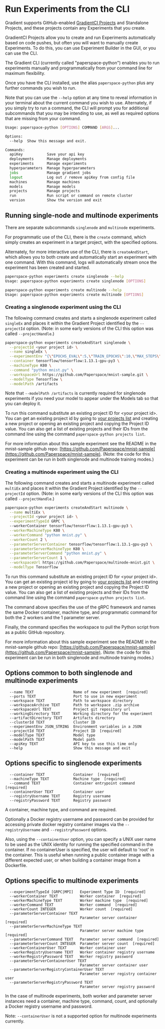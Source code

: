 # Run Experiments from the CLI

Gradient supports GitHub-enabled [GradientCI Projects](../projects/gradientci.md) and Standalone Projects, and these projects contain any Experiments that you create.

GradientCI Projects allow you to create and run Experiments automatically based on code pushes, but often you will want to manually create Experiments. To do this, you can use Experiment Builder in the GUI, or you can use the CLI.

The Gradient CLI \(currently called "paperspace-python"\) enables you to run experiments manually and programmatically from your command line for maximum flexibility.

Once you have the CLI installed, use the alias `paperspace-python` plus any further commands you wish to run.

Note that you can use the `--help` option at any time to reveal information in your terminal about the current command you wish to use. Alternately, if you simply try to run a command, the CLI will prompt you for additional subcommands that you may be intending to use, as well as required options that are missing from your command.

```bash
Usage: paperspace-python [OPTIONS] COMMAND [ARGS]...

Options:
  --help  Show this message and exit.

Commands:
  apiKey           Save your api key
  deployments      Manage deployments
  experiments      Manage experiments
  hyperparameters  Manage hyperparameters
  jobs             Manage gradient jobs
  logout           Log out / remove apiKey from config file
  machines         Manage machines
  models           Manage models
  projects         Manage projects
  run              Run script or command on remote cluster
  version          Show the version and exit
```

## Running single-node and multinode experiments

There are separate subcommands `singlenode` and `multinode` experiments.

For programmatic use of the CLI, there is the `create` command, which simply creates an experiment in a target project, with the specified options. 

Alternately, for more interactive use of the CLI, there is `createAndStart`, which allows you to both create and automatically start an experiment with one command. With this command, logs will automatically stream once the experiment has been created and started.

```bash
paperspace-python experiments create singlenode --help
Usage: paperspace-python experiments create singlenode [OPTIONS]

paperspace-python experiments create multinode --help
Usage: paperspace-python experiments create multinode [OPTIONS]
```

### Creating a singlenode experiment using the CLI

The following command creates and starts a singlenode experiment called `singleEx` and places it within the Gradient Project identified by the `--projectId` option.  \(Note: in some early versions of the CLI this option was called `--projectHandle`.\)

```bash
paperspace-python experiments createAndStart singlenode \
  --projectId <your project id> \
  --name singleEx \
  --experimentEnv "{\"EPOCHS_EVAL\":5,\"TRAIN_EPOCHS\":10,\"MAX_STEPS\":1000,\"EVAL_SECS\":10}" \
  --container tensorflow/tensorflow:1.13.1-gpu-py3 \
  --machineType K80 \
  --command "python mnist.py" \
  --workspaceUrl https://github.com/Paperspace/mnist-sample.git \
  --modelType Tensorflow \
  --modelPath /artifacts
```

Note that `--modelPath /artifacts` is currently required for singlenode experiments if you need your model to appear under the Models tab so that you can deploy it.

To run this command substitute an existing project ID for &lt;your project id&gt;.  You can get an existing project id by going to [your projects list](https://www.paperspace.com/console/projects) and creating a new project or opening an existing project and copying the Project ID value.  You can also get a list of existing projects and their IDs from the command line using the command `paperspace-python projects list`.

For more information about this sample experiment see the README in the mnist-sample github repo: [https://github.com/Paperspace/mnist-sample](https://github.com/Paperspace/mnist-sample). \(Note: the code for this experiment can be run in both singlenode and multinode training modes.\)

### Creating a multinode experiment using the CLI

The following command creates and starts a multinode experiment called `multiEx` and places it within the Gradient Project identified by the `--projectId` option.  \(Note: in some early versions of the CLI this option was called `--projectHandle`.\)

```bash
paperspace-python experiments createAndStart multinode \
  --name multiEx \
  --projectId <your project id> \
  --experimentTypeId GRPC \ 
  --workerContainer tensorflow/tensorflow:1.13.1-gpu-py3 \
  --workerMachineType K80 \
  --workerCommand "python mnist.py" \
  --workerCount 2 \
  --parameterServerContainer tensorflow/tensorflow:1.13.1-gpu-py3 \
  --parameterServerMachineType K80 \
  --parameterServerCommand "python mnist.py" \
  --parameterServerCount 1 \
  --workspaceUrl https://github.com/Paperspace/multinode-mnist.git \
  --modelType Tensorflow
```

To run this command substitute an existing project ID for &lt;your project id&gt;.  You can get an existing project id by going to [your projects list](https://www.paperspace.com/console/projects) and creating a new project or opening an existing project and copying the Project ID value.  You can also get a list of existing projects and their IDs from the command line using the command `paperspace-python projects list`.

The command above specifies the use of the gRPC framework and names the same Docker container, machine type, and programmatic command for both the 2 workers and the 1 parameter server.

Finally, the command specifies the workspace to pull the Python script from as a public GitHub repository.

For more information about this sample experiment see the README in the mnist-sample github repo: [https://github.com/Paperspace/mnist-sample](https://github.com/Paperspace/mnist-sample). \(Note: the code for this experiment can be run in both singlenode and multinode training modes.\)

## Options common to both singlenode and multinode experiments

```text
  --name TEXT                  Name of new experiment  [required]
  --ports TEXT                 Port to use in new experiment
  --workspace TEXT             Path to workspace directory
  --workspaceArchive TEXT      Path to workspace .zip archive
  --workspaceUrl TEXT          Project git repository url
  --workingDirectory TEXT      Working directory for the experiment
  --artifactDirectory TEXT     Artifacts directory
  --clusterId TEXT             Cluster ID
  --experimentEnv JSON_STRING  Environment variables in a JSON
  --projectId TEXT             Project ID  [required]
  --modelType TEXT             Model type
  --modelPath TEXT             Model path
  --apiKey TEXT                API key to use this time only
  --help                       Show this message and exit
```

## Options specific to singlenode experiments

```text
  --container TEXT             Container  [required]
  --machineType TEXT           Machine type  [required]
  --command TEXT               Container entrypoint command  [required]
  --containerUser TEXT         Container user
  --registryUsername TEXT      Registry username
  --registryPassword TEXT      Registry password
```

A container, machine type, and command are required.

Optionally a Docker registry username and password can be provided for accessing private docker registry container images via the `--registryUsername` and `--registryPassword` options.

Also, using the `--containerUser` option, you can specify a UNIX user name to be used as the UNIX identity for running the specified command in the container.  If no containerUser  is specified, the user will default to 'root' in the container.  This is useful when running a public container image with a different expected user, or when building a container image from a Dockerfile.

## Options specific to multinode experiments

```text
  --experimentTypeId [GRPC|MPI]   Experiment Type ID  [required]
  --workerContainer TEXT          Worker container  [required]
  --workerMachineType TEXT        Worker machine type  [required]
  --workerCommand TEXT            Worker command  [required]
  --workerCount INTEGER           Worker count  [required]
  --parameterServerContainer TEXT
                                  Parameter server container  [required]
  --parameterServerMachineType TEXT
                                  Parameter server machine type  [required]
  --parameterServerCommand TEXT   Parameter server command  [required]
  --parameterServerCount INTEGER  Parameter server count  [required]
  --workerContainerUser TEXT      Worker container user
  --workerRegistryUsername TEXT   Worker container registry username
  --workerRegistryPassword TEXT   Worker registry password
  --parameterServerContainerUser TEXT
                                  Parameter server container user
  --parameterServerRegistryContainerUser TEXT
                                  Parameter server registry container user
  --parameterServerRegistryPassword TEXT
                                  Parameter server registry password
```

In the case of multinode experiments, both worker and parameter server instances need a container, machine type, command, count, and optionally a Docker registry username and password.

Note: `--containerUser` is not a supported option for multinode experiments currently.

